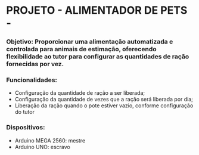 # PROJETO - ALIMENTADOR DE PETS -
### Objetivo: Proporcionar uma alimentação automatizada e controlada para animais de estimação, oferecendo flexibilidade ao tutor para configurar as quantidades de ração fornecidas por vez.
### Funcionalidades:
 - Configuração da quantidade de
ração a ser liberada;
- Configuração da quantidade de
vezes que a ração será liberada
por dia;
- Liberação da ração quando o pote
estiver vazio, conforme
configuração do tutor

### Dispositivos:
- Arduino MEGA 2560: mestre
- Arduino UNO: escravo
